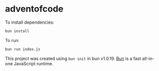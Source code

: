 # adventofcode

To install dependencies:

```bash
bun install
```

To run:

```bash
bun run index.js
```

This project was created using `bun init` in bun v1.0.19. [Bun](https://bun.sh) is a fast all-in-one JavaScript runtime.
